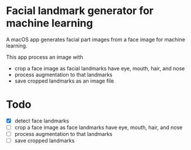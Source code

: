 # Facial landmark generator for machine learning

A macOS app generates facial part images from a face image for machine learning.

This app process an image with
- crop a face image as facial landmarks have eye, mouth, hair, and nose
- process augmentation to that landmarks 
- save cropped landmarks as an image file

# Todo

- [x] detect face landmarks
- [ ] crop a face image as face landmarks have eye, mouth, hair, and nose
- [ ] process augmentation to that landmarks 
- [ ] save cropped landmarks
